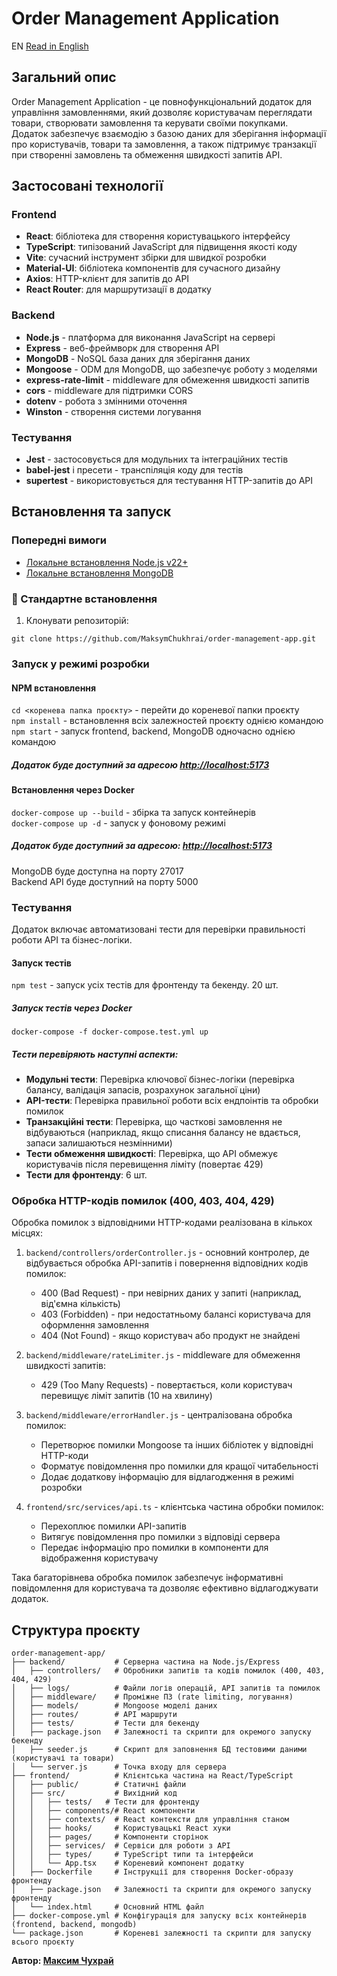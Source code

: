 # Order Management Application

EN [Read in English](README.md)

## Загальний опис

Order Management Application - це повнофункціональний додаток для управління замовленнями, який дозволяє користувачам переглядати товари, створювати замовлення та керувати своїми покупками. Додаток забезпечує взаємодію з базою даних для зберігання інформації про користувачів, товари та замовлення, а також підтримує транзакції при створенні замовлень та обмеження швидкості запитів API.

## Застосовані технології

### Frontend

- **React**: бібліотека для створення користувацького інтерфейсу
- **TypeScript**: типізований JavaScript для підвищення якості коду
- **Vite**: сучасний інструмент збірки для швидкої розробки
- **Material-UI**: бібліотека компонентів для сучасного дизайну
- **Axios**: HTTP-клієнт для запитів до API
- **React Router**: для маршрутизації в додатку

### Backend

- **Node.js** - платформа для виконання JavaScript на сервері
- **Express** - веб-фреймворк для створення API
- **MongoDB** - NoSQL база даних для зберігання даних
- **Mongoose** - ODM для MongoDB, що забезпечує роботу з моделями
- **express-rate-limit** - middleware для обмеження швидкості запитів
- **cors** - middleware для підтримки CORS
- **dotenv** - робота з змінними оточення
- **Winston** - створення системи логування

### Тестування  

- **Jest** - застосовується для модульних та інтеграційних тестів
- **babel-jest** і пресети - транспіляція коду для тестів
- **supertest** - використовується для тестування HTTP-запитів до API

## Встановлення та запуск

### Попередні вимоги

* [Локальне встановлення Node.js v22+](https://nodejs.org/uk/download/current)
* [Локальне встановлення MongoDB](https://fastdl.mongodb.org/windows/mongodb-windows-x86_64-8.0.6-signed.msi)

### 🚀 Стандартне встановлення

1. Клонувати репозиторій:

`git clone https://github.com/MaksymChukhrai/order-management-app.git`

### Запуск у режимі розробки

#### NPM встановлення

`cd <коренева папка проєкту>` - перейти до кореневої папки проєкту  
`npm install` - встановлення всіх залежностей проєкту однією командою  
`npm start` - запуск frontend, backend, MongoDB одночасно однією командою  

##### Додаток буде доступний за адресою <http://localhost:5173>

#### Встановлення через Docker

`docker-compose up --build` - збірка та запуск контейнерів  
`docker-compose up -d` - запуск у фоновому режимі  

##### Додаток буде доступний за адресою: <http://localhost:5173>

MongoDB буде доступна на порту 27017  
Backend API буде доступний на порту 5000  

### Тестування  

Додаток включає автоматизовані тести для перевірки правильності роботи API та бізнес-логіки.

#### Запуск тестів

`npm test` - запуск усіх тестів для фронтенду та бекенду. 20 шт.

##### Запуск тестів через Docker

`docker-compose -f docker-compose.test.yml up`

##### Тести перевіряють наступні аспекти:

- **Модульні тести**: Перевірка ключової бізнес-логіки (перевірка балансу, валідація запасів, розрахунок загальної ціни)
- **API-тести**: Перевірка правильної роботи всіх ендпоінтів та обробки помилок
- **Транзакційні тести**: Перевірка, що часткові замовлення не відбуваються (наприклад, якщо списання балансу не вдається, запаси залишаються незмінними)
- **Тести обмеження швидкості**: Перевірка, що API обмежує користувачів після перевищення ліміту (повертає 429)
- **Тести для фронтенду**: 6 шт.

### Обробка HTTP-кодів помилок (400, 403, 404, 429)

Обробка помилок з відповідними HTTP-кодами реалізована в кількох місцях:  

1. `backend/controllers/orderController.js` - основний контролер, де відбувається обробка API-запитів і повернення відповідних кодів помилок:  
    * 400 (Bad Request) - при невірних даних у запиті (наприклад, від'ємна кількість)  
    * 403 (Forbidden) - при недостатньому балансі користувача для оформлення замовлення  
    * 404 (Not Found) - якщо користувач або продукт не знайдені  

2. `backend/middleware/rateLimiter.js` - middleware для обмеження швидкості запитів: 
    * 429 (Too Many Requests) - повертається, коли користувач перевищує ліміт запитів (10 на хвилину)

3. `backend/middleware/errorHandler.js` - централізована обробка помилок:
    * Перетворює помилки Mongoose та інших бібліотек у відповідні HTTP-коди  
    * Форматує повідомлення про помилки для кращої читабельності  
    * Додає додаткову інформацію для відлагодження в режимі розробки  

4. `frontend/src/services/api.ts` - клієнтська частина обробки помилок:  
    * Перехоплює помилки API-запитів  
    * Витягує повідомлення про помилки з відповіді сервера  
    * Передає інформацію про помилки в компоненти для відображення користувачу  

Така багаторівнева обробка помилок забезпечує інформативні повідомлення для користувача та дозволяє ефективно відлагоджувати додаток.  

## Структура проєкту

```
order-management-app/
├── backend/           # Серверна частина на Node.js/Express
│   ├── controllers/   # Обробники запитів та кодів помилок (400, 403, 404, 429)
│   ├── logs/          # Файли логів операцій, API запитів та помилок
│   ├── middleware/    # Проміжне ПЗ (rate limiting, логування)
│   ├── models/        # Mongoose моделі даних
│   ├── routes/        # API маршрути
│   ├── tests/         # Тести для бекенду
│   ├── package.json   # Залежності та скрипти для окремого запуску бекенду
│   ├── seeder.js      # Скрипт для заповнення БД тестовими даними (користувачі та товари)
│   └── server.js      # Точка входу для сервера
├── frontend/          # Клієнтська частина на React/TypeScript
│   ├── public/        # Статичні файли
│   ├── src/           # Вихідний код
│   │   ├── tests/   # Тести для фронтенду
│   │   ├── components/# React компоненти
│   │   ├── contexts/  # React контексти для управління станом
│   │   ├── hooks/     # Користувацькі React хуки
│   │   ├── pages/     # Компоненти сторінок
│   │   ├── services/  # Сервіси для роботи з API
│   │   ├── types/     # TypeScript типи та інтерфейси
│   │   └── App.tsx    # Кореневий компонент додатку
│   ├── Dockerfile     # Інструкції для створення Docker-образу фронтенду
│   ├── package.json   # Залежності та скрипти для окремого запуску фронтенду
│   └── index.html     # Основний HTML файл
├── docker-compose.yml # Конфігурація для запуску всіх контейнерів (frontend, backend, mongodb)
└── package.json       # Кореневі залежності та скрипти для запуску всього проєкту
```

**Автор: [Максим Чухрай](https://www.mchukhrai.com/)**